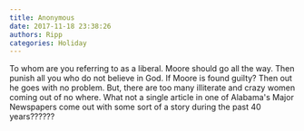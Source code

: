 ```yaml
---
title: Anonymous
date: 2017-11-18 23:38:26
authors: Ripp
categories: Holiday
---
```


 To whom are you referring to as a liberal. Moore should go all the way. Then punish all you who do not believe in God. If Moore is found guilty? Then out he goes with no problem. But, there are too many illiterate and crazy women coming out of no where. What not a single article in one of Alabama's Major Newspapers come out with some sort of a story during the past 40 years??????